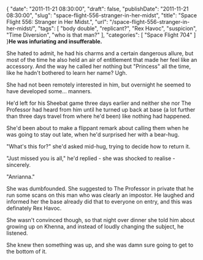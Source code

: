 {
    "date": "2011-11-21 08:30:00",
    "draft": false,
    "publishDate": "2011-11-21 08:30:00",
    "slug": "space-flight-556-stranger-in-her-midst",
    "title": "Space Flight 556: Stranger in Her Midst.",
    "url": "\/space-flight-556-stranger-in-her-midst\/",
    "tags": [
        "body double",
        "replicant?",
        "Rex Havoc",
        "suspicion",
        "Time Diversion",
        "who is that man?"
    ],
    "categories": [
        "Space Flight 704"
    ]
}**He was infuriating and insufferable.**

She hated to admit, he had his charms and a certain dangerous allure,
but most of the time he also held an air of entitlement that made her
feel like an accessory. And the way he called her nothing but "Princess"
all the time, like he hadn't bothered to learn her name? Ugh.

She had not been remotely interested in him, but overnight he seemed to
have developed some... manners.

He'd left for his Sheebat game three days earlier and neither she nor
The Professor had heard from him until he turned up back at base (a lot
further than three days travel from where he'd been) like nothing had
happened.

She'd been about to make a flippant remark about calling them when he
was going to stay out late, when he'd surprised her with a bear-hug.

"What's this for?" she'd asked mid-hug, trying to decide how to return
it.

"Just missed you is all," he'd replied - she was shocked to realise -
sincerely.

"Anrianna."

She was dumbfounded. She suggested to The Professor in private that he
run some scans on this man who was clearly an impostor. He laughed and
informed her the base already did that to everyone on entry, and this
was definately Rex Havoc.

She wasn't convinced though, so that night over dinner she told him
about growing up on Khenna, and instead of loudly changing the subject,
he listened.

She knew then something was up, and she was damn sure going to get to
the bottom of it.